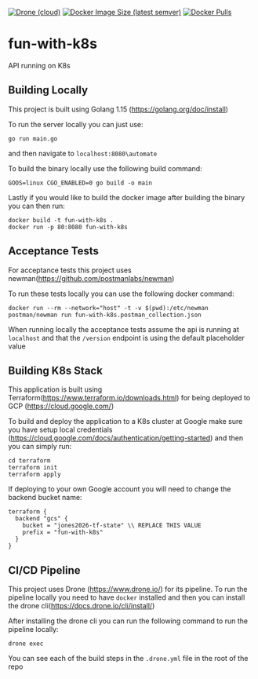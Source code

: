 
[![Drone (cloud)](https://img.shields.io/drone/build/jones2026/fun-with-k8s)](https://cloud.drone.io/jones2026/fun-with-k8s)
[![Docker Image Size (latest semver)](https://img.shields.io/docker/image-size/jones2026/fun-with-k8s)](https://hub.docker.com/r/jones2026/fun-with-k8s/tags?page=1&ordering=last_updated)
[![Docker Pulls](https://img.shields.io/docker/pulls/jones2026/fun-with-k8s)](https://hub.docker.com/r/jones2026/fun-with-k8s)
# fun-with-k8s
API running on K8s



## Building Locally

This project is built using Golang 1.15 (https://golang.org/doc/install)

To run the server locally you can just use:

```
go run main.go
```
and then navigate to `localhost:8080\automate`

To build the binary locally use the following build command:

```
GOOS=linux CGO_ENABLED=0 go build -o main
```

Lastly if you would like to build the docker image after building the binary you can then run:

```
docker build -t fun-with-k8s .
docker run -p 80:8080 fun-with-k8s
```


## Acceptance Tests
For acceptance tests this project uses newman(https://github.com/postmanlabs/newman)

To run these tests locally you can use the following docker command:

```
docker run --rm --network="host" -t -v $(pwd):/etc/newman postman/newman run fun-with-k8s.postman_collection.json
```

When running locally the acceptance tests assume the api is running at `localhost` and that the `/version` endpoint is using the default placeholder value


## Building K8s Stack
This application is built using Terraform(https://www.terraform.io/downloads.html) for being deployed to GCP (https://cloud.google.com/)

To build and deploy the application to a K8s cluster at Google make sure you have setup local credentials (https://cloud.google.com/docs/authentication/getting-started) and then you can simply run:

```
cd terraform
terraform init
terraform apply
```
If deploying to your own Google account you will need to change the backend bucket name:
```
terraform {
  backend "gcs" {
    bucket = "jones2026-tf-state" \\ REPLACE THIS VALUE
    prefix = "fun-with-k8s"
  }
}
```


## CI/CD Pipeline

This project uses Drone (https://www.drone.io/) for its pipeline. To run the pipeline locally you need to have `docker` installed and then you can install the drone cli(https://docs.drone.io/cli/install/)

After installing the drone cli you can run the following command to run the pipeline locally:

```
drone exec
```

You can see each of the build steps in the `.drone.yml` file in the root of the repo

